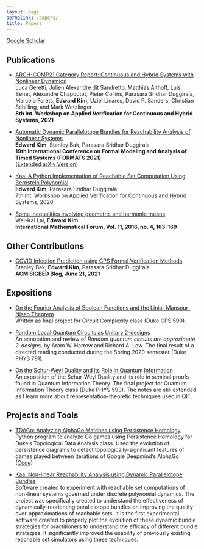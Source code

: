 ```yaml
---
layout: page
permalink: /papers/
title: Papers
---
```

[Google Scholar](https://scholar.google.com/citations?user=Wn6iETgAAAAJ&hl=en&authuser=2)

## Publications

* [ARCH-COMP21 Category Report: Continuous and Hybrid Systems with Nonlinear Dynamics]()  
  Luca Geretti, Julien Alexandre dit Sandretto, Matthias Althoff, Luis Benet, Alexandre Chapoutot, Pieter Collins, Parasara Sridhar Duggirala, Marcelo Forets, **Edward Kim**, Uziel Linares, David P. Sanders, Christian Schilling, and Mark Wetzlinger  
  **8th Int. Workshop on Applied Verification for Continuous and Hybrid Systems, 2021**


* [Automatic Dynamic Parallelotope Bundles for Reachability Analysis of Nonlinear Systems]()  
  **Edward Kim**, Stanley Bak, Parasara Sridhar Duggirala  
  **19th International Conference on Formal Modeling and Analysis of Timed Systems (FORMATS 2021)**     
  ([Extended arXiv Version](https://arxiv.org/abs/2105.11796))

* [Kaa: A Python Implementation of Reachable Set Computation Using Bernstein Polynomial](https://easychair.org/publications/open/Flp2)  
  **Edward Kim**, Parasara Sridhar Duggirala  
 7th Int. Workshop on Applied Verification for Continuous and Hybrid Systems, 2020

* [Some inequalities involving geometric and harmonic means]()  
  Wei-Kai Lai, **Edward Kim**  
  **International Mathematical Forum, Vol. 11, 2016, no. 4, 163-169**

## Other Contributions

* [COVID Infection Prediction using CPS Formal Verification Methods](https://sigbed.org/2021/06/21/sidbed-blog-covid-formal-verification/)  
  Stanley Bak, **Edward Kim**, Parasara Sridhar Duggirala  
  **ACM SIGBED Blog, June 21, 2021**

## Expositions

* [On the Fourier Analysis of Boolean Functions and the Linial-Mansour-Nisan Theorem](https://github.com/ekim1919/Research/blob/master/Complexity/LMNTheorem/paper.pdf)  
  Written as final project for Circuit Complexity class (Duke CPS 590).

* [Random Local Quantum Circuits as Unitary 2-designs](https://github.com/ekim1919/Research/blob/master/QIT/2Designs/final.pdf)  
    An annotation and review of _Random quantum circuits are approximate 2-designs,_ by Aram W. Harrow and Richard A. Low. The final result of a directed reading conducted during the Spring 2020 semester (Duke PHYS 791).

* [On the Schur-Weyl Duality and its Role in Quantum Information](https://github.com/ekim1919/QuanInformation/blob/master/SchurWeyl/final.pdf)  
  An exposition of the Schur-Weyl Duality and its role in seminal proofs found in Quantum Information Theory. The final project for Quantum Information Theory class (Duke PHYS 590). The notes are still extended as I learn more about representation-theoretic techniques used in QIT.

## Projects and Tools

* [TDAGo: Analyzing AlphaGo Matches using Persistence Homology](https://github.com/ekim1919/TDAGo/blob/master/paper/final.pdf)  
  Python program to analyze Go games using Persistence Homology for Duke’s Topological Data Analysis class. Used the evolution of persistence diagrams to detect topologically-significant features of games played between iterations of Google Deepmind’s AlphaGo  
  ([Code](https://github.com/ekim1919/TDAGo))

* [Kaa: Non-linear Reachability Analysis using Dynamic Parallelotope Bundles](https://github.com/Tarheel-Formal-Methods/kaa-dynamic)  
  Software created to experiment with reachable set computations of non-linear systems governed under discrete polynomial dynamics. The project was specifically created to understand the effectiveness of dynamically-reorienting parallelotope bundles on improving the quality over-approximations of reachable sets. It is the first experimental software created to properly plot the evolution of these dynamic bundle strategies for practitioners to understand the efficacy of different bundle strategies. It significantly improved the usability of previously existing reachable set simulators using these techniques.
